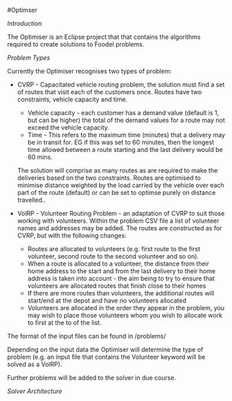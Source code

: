 #Optimser

*Introduction*

The Optimiser is an Eclipse project that that contains the algorithms required to create solutions to Foodel problems.

*Problem Types*

Currently the Optimiser recognises two types of problem:

* CVRP - Capacitated vehicle routing problem, the solution must find a set of routes that visit each of the customers once. Routes have two constraints, vehicle capacity and time.
	* Vehicle capacity - each customer has a demand 	value (default is 1, but can be higher) the total of the demand values for a route may not exceed the vehicle capacity.
	* Time - This refers to the maximum time (minutes) that a delivery may be in transit for. EG if this was set to 60 minutes, then the longest time allowed between a route starting and the last delivery would be 60 mins.

	The solution will comprise as many routes as are required to make the deliveries based on the two constraints. Routes are optimised to minimise distance weighted by the load carried by the vehicle  over each part of the route (default) or can be set to optimse purely on distance travelled..  

* VolRP  - Volunteer Routing Problem - an adaptation of CVRP to suit those working with volunteers. Within the problem CSV file a list of volunteer names and addresses may be added. The routes are constructed as for CVRP, but with the following changes:
	* Routes are allocated to volunteers (e.g. first route to the first volunteer, second route to the second volunteer and so on).
	* When a route is allocated to a volunteer, the distance from their home address to the start and from the last delivery to their home address is taken into account - the aim being to try to ensure that volunteers are allocated routes that finish close to their homes
	* If there are more routes than volunteers, the additional routes will start/end at the depot and have no volunteers allocated
	* Volunteers are allocated in the order they appear in the problem, you may wish to place those volunteers whom you wish to allocate work to first at the to of the list.

The format of the input files can be found in /problems/ 

Depending on the input data the Optimiser will determine the type of problem (e.g. an input file that contains the Volunteer keyword will be solved as a VolRP).

Further problems will be added to the solver in due course.

*Solver Architecture*



